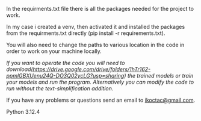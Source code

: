 In the requirments.txt file there is all the packages needed for the project to work.

In my case i created a venv, then activated it and installed the packages from the requirments.txt directly
(pip install -r requirements.txt).

You will also need to change the paths to various location in the code in order to work on your machine locally.

*If you want to operate the code you will need to download(https://drive.google.com/drive/folders/1hTr162-ppmlGBXUenu24Q-DO3Q02ycLG?usp=sharing) the trained models or train your models and run the program. Alternatively you can modify the code to run without the text-simplification addition.*

If you have any problems or questions send an email to ikoctac@gmail.com.

Python 3.12.4